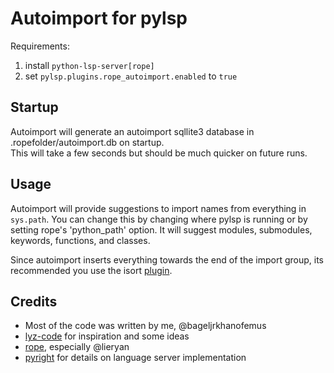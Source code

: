 # Autoimport for pylsp

Requirements:

1. install `python-lsp-server[rope]`
2. set `pylsp.plugins.rope_autoimport.enabled` to `true`

## Startup

Autoimport will generate an autoimport sqllite3 database in .ropefolder/autoimport.db on startup.  
This will take a few seconds but should be much quicker on future runs.

## Usage

Autoimport will provide suggestions to import names from everything in `sys.path`. You can change this by changing where pylsp is running or by setting rope's 'python_path' option.
It will suggest modules, submodules, keywords, functions, and classes.

Since autoimport inserts everything towards the end of the import group, its recommended you use the isort [plugin](https://github.com/paradoxxxzero/pyls-isort).

## Credits

- Most of the code was written by me, @bageljrkhanofemus
- [lyz-code](https://github.com/lyz-code/autoimport) for inspiration and some ideas
- [rope](https://github.com/python-rope/rope), especially @lieryan
- [pyright](https://github.com/Microsoft/pyright) for details on language server implementation
